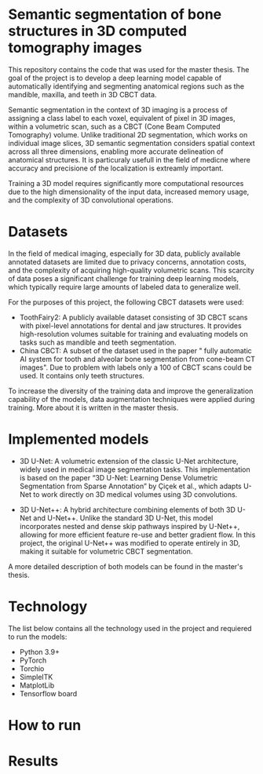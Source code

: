 # Semantic segmentation of bone structures in 3D computed tomography images

This repository contains the code that was used for the master thesis. The goal of the project is to develop a deep learning model capable of automatically identifying and segmenting anatomical regions such as the mandible, maxilla, and teeth in 3D CBCT data.

Semantic segmentation in the context of 3D imaging is a process of assigning a class label to each voxel, equivalent of pixel in 3D images, within a volumetric scan, such as a CBCT (Cone Beam Computed Tomography) volume. Unlike traditional 2D segmentation, which works on individual image slices, 3D semantic segmentation considers spatial context across all three dimensions, enabling more accurate delineation of anatomical structures. It is particuraly usefull in the field of medicne where accuracy and precisione of the localization is extreamly important.

Training a 3D model requires significantly more computational resources due to the high dimensionality of the input data, increased memory usage, and the complexity of 3D convolutional operations.

# Datasets

In the field of medical imaging, especially for 3D data, publicly available annotated datasets are limited due to privacy concerns, annotation costs, and the complexity of acquiring high-quality volumetric scans. This scarcity of data poses a significant challenge for training deep learning models, which typically require large amounts of labeled data to generalize well.

For the purposes of this project, the following CBCT datasets were used:

- ToothFairy2: A publicly available dataset consisting of 3D CBCT scans with pixel-level annotations for dental and jaw structures. It provides high-resolution volumes suitable for training and evaluating models on tasks such as mandible and teeth segmentation.
- China CBCT: A subset of the dataset used in the paper " fully automatic AI system for tooth and alveolar bone segmentation from cone-beam CT images". Due to problem with labels only a 100 of CBCT scans could be used. It contains only teeth structures.

To increase the diversity of the training data and improve the generalization capability of the models, data augmentation techniques were applied during training. More about it is written in the master thesis.

# Implemented models

- 3D U-Net: A volumetric extension of the classic U-Net architecture, widely used in medical image segmentation tasks. This implementation is based on the paper “3D U-Net: Learning Dense Volumetric Segmentation from Sparse Annotation” by Çiçek et al., which adapts U-Net to work directly on 3D medical volumes using 3D convolutions.

- 3D U-Net++: A hybrid architecture combining elements of both 3D U-Net and U-Net++. Unlike the standard 3D U-Net, this model incorporates nested and dense skip pathways inspired by U-Net++, allowing for more efficient feature re-use and better gradient flow. In this project, the original U-Net++ was modified to operate entirely in 3D, making it suitable for volumetric CBCT segmentation.

A more detailed description of both models can be found in the master's thesis.

# Technology

The list below contains all the technology used in the project and requiered to run the models:

- Python 3.9+
- PyTorch
- Torchio
- SimpleITK
- MatplotLib
- Tensorflow board

# How to run

# Results

